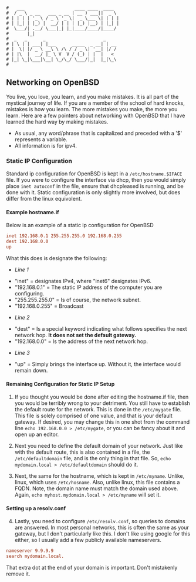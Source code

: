 ```text
#   ___                   ____ ____  ____
#  / _ \ _ __   ___ _ __ | __ ) ___||  _ \
# | | | | '_ \ / _ \ '_ \|  _ \___ \| | | |
# | |_| | |_) |  __/ | | | |_) |__) | |_| |
#  \___/| .__/ \___|_| |_|____/____/|____/
#       |_|
#  _   _      _                      _
# | \ | | ___| |___      _____  _ __| | __
# |  \| |/ _ \ __\ \ /\ / / _ \| '__| |/ /
# | |\  |  __/ |_ \ V  V / (_) | |  |   <
# |_| \_|\___|\__| \_/\_/ \___/|_|  |_|\_\
#
```

## Networking on OpenBSD

You live, you love, you learn, and you make mistakes. It is all part of the mystical journey of life. If you
are a member of the school of hard knocks, mistakes is how you learn. The more mistakes you make, the more you
learn. Here are a few pointers about networking with OpenBSD that I have learned the hard way by making
mistakes.

- As usual, any word/phrase that is capitalized and preceded with a '$' represents a variable. 
- All information is for ipv4. 

### Static IP Configuration

Standard ip configuration for OpenBSD is kept in a `/etc/hostname.$IFACE` file. If you were to
configure the interface via dhcp, then you would simply place `inet autoconf` in the file, ensure that
dhcpleased is running, and be done with it. Static configuration is only slightly more involved, but does
differ from the linux equivolent. 

#### Example hostname.if

Below is an example of a static ip configuration for OpenBSD

```conf
inet 192.168.0.1 255.255.255.0 192.168.0.255
dest 192.168.0.0
up
```

What this does is designate the following:

* _Line 1_

- "inet" = designates IPv4, where "inet6" designates IPv6.
- "192.168.0.1" = The static IP address of the computer you are configuring.
- "255.255.255.0" = Is of course, the network subnet.
- "192.168.0.255" = Broadcast

* _Line 2_

- "dest" = Is a special keyword indicating what follows specifies the next network hop. __It does not set the default gateway.__
- "192.168.0.0" = Is the address of the next network hop.

* _Line 3_

- "up" = Simply brings the interface up. Without it, the interface would remain down.

#### Remaining Configuration for Static IP Setup

1. If you thought you would be done after editing the hostname.if file, then you would be terribly wrong to your
detriment. You still have to establish the default route for the network. This is done in the `/etc/mygate`
file. This file is solely comprised of one value, and that is your default gateway. If desired, you may change
this in one shot from the command line `echo 192.168.0.0 > /etc/mygate`, or you can be fancy about it and open
up an editor. 

2. Next you need to define the default domain of your network. Just like with the default route, this is also
contained in a file, the `/etc/defaultdomain` file, and is the only thing in that file. So, 
`echo mydomain.local > /etc/defaultdomain` should do it. 

3. Next, the same for the hostname, which is kept in `/etc/myname`. Unlike, linux, which uses `/etc/hosname`.
Also, unlike linux, this file contains a FQDN. Note, the domain name must match the domain used above.
Again, `echo myhost.mydomain.local > /etc/myname` will set it.

#### Setting up a resolv.conf

4. Lastly, you need to configure `/etc/resolv.conf`, so queries to domains are answered. In most personal
networks, this is often the same as your gateway, but I don't particularly like this. I don't like using
google for this either, so I usually add a few publicly available nameservers. 

```conf
nameserver 9.9.9.9
search mydomain.local.
```

That extra dot at the end of your domain is important. Don't mistakenly remove it.
